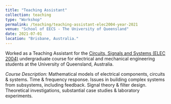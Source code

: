 ```yaml
---
title: "Teaching Assistant"
collection: teaching
type: "Workshop"
permalink: /teaching/teaching-assistant-elec2004-year-2021
venue: "School of EECS - The University of Queensland"
date: 2021-07-01
location: "Brisbane, Australia."
---
```


Worked as a Teaching Assistant for the [Circuits, Signals and Systems (ELEC 2004)](https://course-profiles.uq.edu.au/student_section_loader/section_1/130079) undergraduate course for electrical and mechanical engineering students at the University of Queensland, Australia.

*Course Description:* Mathematical models of electrical components, circuits & systems. Time & frequency response. Issues in building complex systems from subsystems, including feedback. Signal theory & filter design. Theoretical investigations, substantial case studies & laboratory experiments.

